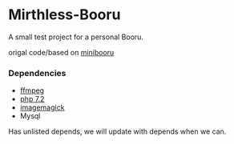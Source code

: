 # Mirthless-Booru
A small test project for a personal Booru.

origal code/based on <a href="https://github.com/BlaiseRitchie/minibooru">minibooru</a>

<div>
  <h3>Dependencies</h3>
  <ul>
    <li> <a href="https://github.com/FFmpeg/FFmpeg">ffmpeg</a> </li>
    <li> <a href="https://secure.php.net/">php 7.2</a> </li>
    <li> <a href="https://github.com/ImageMagick/ImageMagick">imagemagick</a> </li>
    <li>Mysql</li>
  </ul>
</div>

Has unlisted depends, we will update with depends when we can.
